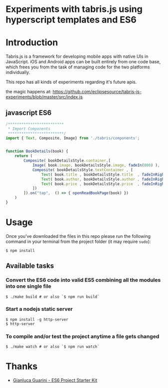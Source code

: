 Experiments with tabris.js using hyperscript templates and ES6
====================

# Introduction

Tabris.js is a framework for developing mobile apps with native UIs in JavaScript. iOS and Android apps can be built entirely from one code base, which frees you from the task of managing code for the two platforms individually.

This repo has all kinds of experiments regarding it's future apis.

the magic happens at:
https://github.com/eclipsesource/tabris-js-experiments/blob/master/src/index.js

## javascript ES6

```javascript
/*************************
 * Import Components
 *************************/
import { Text, Composite, Image} from './tabris/components';


function BookDetails(book) {
	return (
		Composite( bookDetailsStyle.container,[
			Image( book.image, bookDetailsStyle.image, fadeIn(800) ),
			Composite( bookDetailsStyle.textContainer , [
				Text( book.title , bookDetailsStyle.title  , fadeInRight(500, 100) ),
				Text( book.author, bookDetailsStyle.author , fadeInRight(500, 300) ),
				Text( book.price , bookDetailsStyle.price  , fadeInRight(500, 500) )
			])
		]).on("tap",  () => { openReadBookPage(book) })
	)
}
```

# Usage

Once you've downloaded the files in this repo please run the following command in your terminal from the project folder (it may require `sudo`):

```shell
$ npm install
```

## Available tasks

### Convert the ES6 code into valid ES5 combining all the modules into one single file
```shell
$ ./make build # or also `$ npm run build`
```
### Start a nodejs static server
```shell
$ npm install -g http-server
$ http-server
```

### To compile and/or test the project anytime a file gets changed
```shell
$ ./make watch # or also `$ npm run watch`
```

# Thanks

- [Gianluca Guarini - ES6 Project Starter Kit](https://github.com/GianlucaGuarini/es6-project-starter-kit)
